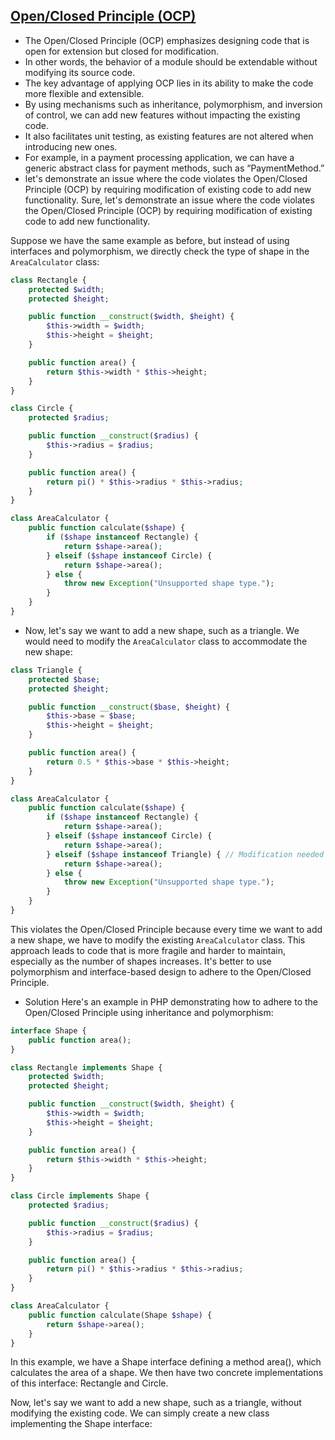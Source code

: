 ## [Open/Closed Principle (OCP)](https://youtu.be/5nftPpufUl4?si=X8PKQOY3UcYLoDo9)
- The Open/Closed Principle (OCP) emphasizes designing code that is open for extension but closed for modification. 
- In other words, the behavior of a module should be extendable without modifying its source code.
- The key advantage of applying OCP lies in its ability to make the code more flexible and extensible. 
- By using mechanisms such as inheritance, polymorphism, and inversion of control, we can add new features without impacting the existing code. 
- It also facilitates unit testing, as existing features are not altered when introducing new ones.
- For example, in a payment processing application, we can have a generic abstract class for payment methods, such as “PaymentMethod.” 
- let's demonstrate an issue where the code violates the Open/Closed Principle (OCP) by requiring modification of existing code to add new functionality.
Sure, let's demonstrate an issue where the code violates the Open/Closed Principle (OCP) by requiring modification of existing code to add new functionality.

Suppose we have the same example as before, but instead of using interfaces and polymorphism, we directly check the type of shape in the `AreaCalculator` class:

```php
class Rectangle {
    protected $width;
    protected $height;

    public function __construct($width, $height) {
        $this->width = $width;
        $this->height = $height;
    }

    public function area() {
        return $this->width * $this->height;
    }
}

class Circle {
    protected $radius;

    public function __construct($radius) {
        $this->radius = $radius;
    }

    public function area() {
        return pi() * $this->radius * $this->radius;
    }
}

class AreaCalculator {
    public function calculate($shape) {
        if ($shape instanceof Rectangle) {
            return $shape->area();
        } elseif ($shape instanceof Circle) {
            return $shape->area();
        } else {
            throw new Exception("Unsupported shape type.");
        }
    }
}
```

- Now, let's say we want to add a new shape, such as a triangle. We would need to modify the `AreaCalculator` class to accommodate the new shape:

```php
class Triangle {
    protected $base;
    protected $height;

    public function __construct($base, $height) {
        $this->base = $base;
        $this->height = $height;
    }

    public function area() {
        return 0.5 * $this->base * $this->height;
    }
}

class AreaCalculator {
    public function calculate($shape) {
        if ($shape instanceof Rectangle) {
            return $shape->area();
        } elseif ($shape instanceof Circle) {
            return $shape->area();
        } elseif ($shape instanceof Triangle) { // Modification needed
            return $shape->area();
        } else {
            throw new Exception("Unsupported shape type.");
        }
    }
}
```

This violates the Open/Closed Principle because every time we want to add a new shape, we have to modify the existing `AreaCalculator` class. This approach leads to code that is more fragile and harder to maintain, especially as the number of shapes increases. It's better to use polymorphism and interface-based design to adhere to the Open/Closed Principle.

- Solution Here's an example in PHP demonstrating how to adhere to the Open/Closed Principle using inheritance and polymorphism:

```php
interface Shape {
    public function area();
}

class Rectangle implements Shape {
    protected $width;
    protected $height;

    public function __construct($width, $height) {
        $this->width = $width;
        $this->height = $height;
    }

    public function area() {
        return $this->width * $this->height;
    }
}

class Circle implements Shape {
    protected $radius;

    public function __construct($radius) {
        $this->radius = $radius;
    }

    public function area() {
        return pi() * $this->radius * $this->radius;
    }
}

class AreaCalculator {
    public function calculate(Shape $shape) {
        return $shape->area();
    }
}
```
In this example, we have a Shape interface defining a method area(), which calculates the area of a shape. We then have two concrete implementations of this interface: Rectangle and Circle.

Now, let's say we want to add a new shape, such as a triangle, without modifying the existing code. We can simply create a new class implementing the Shape interface: